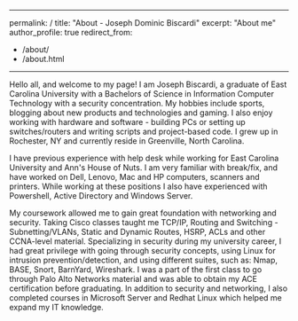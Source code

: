 
---
permalink: /
title: "About - Joseph Dominic Biscardi"
excerpt: "About me"
author_profile: true
redirect_from: 
  - /about/
  - /about.html
---

Hello all, and welcome to my page! I am Joseph Biscardi, a graduate of East Carolina University with a Bachelors of Science in Information Computer Technology with a security concentration. My hobbies include sports, blogging about new products and technologies and gaming. I also enjoy working with hardware and software - building PCs or setting up switches/routers and writing scripts and project-based code. I grew up in Rochester, NY and currently reside in Greenville, North Carolina. 

I have previous experience with help desk while working for East Carolina University and Ann's House of Nuts. I am very familiar with break/fix, and have worked on Dell, Lenovo, Mac and HP computers, scanners and printers. While working at these positions I also have experienced with Powershell, Active Directory and Windows Server. 

My coursework allowed me to gain great foundation with networking and security. Taking Cisco classes taught me TCP/IP, Routing and Switching - Subnetting/VLANs, Static and Dynamic Routes, HSRP, ACLs and other CCNA-level material. Specializing in security during my university career, I had great privilege with going through security concepts, using Linux for intrusion prevention/detection, and using different suites, such as: Nmap, BASE, Snort, BarnYard, Wireshark. I was a part of the first class to go through Palo Alto Networks material and was able to obtain my ACE certification before graduating. In addition to security and networking, I also completed courses in Microsoft Server and Redhat Linux which helped me expand my IT knowledge. 


